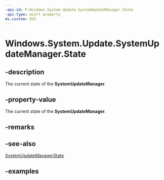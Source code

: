```yaml
---
-api-id: P:Windows.System.Update.SystemUpdateManager.State
-api-type: winrt property
ms.custom: RS5
---
```


<!-- Property syntax.
public SystemUpdateManagerState State { get; }
-->

# Windows.System.Update.SystemUpdateManager.State

## -description
The current state of the **SystemUpdateManager**.

## -property-value

The current state of the **SystemUpdateManager**.

## -remarks

## -see-also

[SystemUpdateManagerState](systemupdatemanagerstate.md)

## -examples
